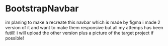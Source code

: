 # BootstrapNavbar
im planing to make a recreate this navbar which is made by figma i made 2 version of it and want to make them responsive but all my attemps has been futill! i will upload the other version plus a picture of the target project if possible!
<!DOCTYPE html>
<html lang="en">

<head>
    <title>Bootstrap Example</title>
    <meta charset="utf-8">
    <meta name="viewport" content="width=device-width, initial-scale=1">
    <link rel="stylesheet" href="https://maxcdn.bootstrapcdn.com/bootstrap/3.4.1/css/bootstrap.min.css">
    <script src="https://ajax.googleapis.com/ajax/libs/jquery/3.6.4/jquery.min.js"></script>
    <script src="https://maxcdn.bootstrapcdn.com/bootstrap/3.4.1/js/bootstrap.min.js"></script>
    <style>
        @font-face {
            font-family: estedad;
            src: url(../fonts/Estedad-v5.0-Fontjo.com/ttf/Estedad-SemiBold.ttf);
        }
        
        .nav {
            font-family: estedad;
        }
        
        .nav.navbar-nav li a {
            color: white;
        }
        
        .navbar-header a {
            color: white;
        }
    </style>
</head>

<body>

    <nav class="navbar navbar-light" style="background-color: #45b1ff">
        <div class="container-fluid">
            <div class="navbar-header">
                <a class="navbar-brand" href="#">امروز دوشنبه 1402/04/31 monday 22 june 2023</a>
            </div>
            <ul class="nav navbar-nav">
                <li><a href="#">امور قراردادها<img src="../pictures/ICONS/Clipboard Check.png" alt="" style="width: 40px;" class="justify-content-center"></a></li>
                <li><a href="#">اداری<img src="../pictures/ICONS/Folder Open.png" alt="" style="width: 40px;"></a></li>
                <li><a href="#">وب<img src="../pictures/ICONS/Notebook Minimalistic.png" alt="" style="width: 40px;"></a></li>
                <li><a href="#">تضمین کیفیت<img src="../pictures/ICONS/patch-check-fill.png" alt="" style="width: 40px;"></a></li>
                <li><a href="#">دسترسی فرم ها<img src="../pictures/ICONS/stack.png" alt="" style="width: 40px;"></a></li>
                <li><a href="#">گزارشات<img src="../pictures/ICONS/pie_chart.png" alt="" style="width: 40px;"></a></li>
                <li><a href="#">تعریف اولیه<img src="../pictures/ICONS/Frame 59.png" alt="" style="width: 40px;"></a></li>
                <li><a href="#">عملیات<img src="../pictures/ICONS/settings.png" alt="" style="width: 40px;"></a></li>
                <li class="active"><a href="#">مرضیه سیف اللهی راد کارشناس استقرار و تولید<img src="../pictures/ICONS/person.png"  alt="" style="width: 70px;"></a></li>
            </ul>
        </div>
    </nav>

    <div class="container">
        <h3>Inverted Navbar</h3>
        <p>An inverted navbar is black instead of gray.</p>
    </div>

</body>

</html>



/*HTML, CSS version*/


<!DOCTYPE html>
<html>

<head>
    <meta name="viewport" content="width=device-width, initial-scale=1">
    <link rel="stylesheet" href="https://cdnjs.cloudflare.com/ajax/libs/font-awesome/4.7.0/css/font-awesome.min.css">
    <link rel="stylesheet" href="../bootstrap.css">
    <link rel="stylesheet" href="../bootstrap.js">
    <link rel="stylesheet" href="../jquery.js">
    <style>
        body {
            margin: 0;
            font-family: estedad;
            font-weight: bold;
        }
        
        .topnav {
            overflow: hidden;
            background-color: #45b1ff;
        }
        
        .topnav a {
            float: left;
            display: block;
            color: #f2f2f2;
            text-align: center;
            padding: 14px 16px;
            text-decoration: none;
            font-size: 14px;
        }
        
        a {
            margin-top: 30px;
            margin-left: 25px;
            margin-right: 25px;
        }
        
        .topnav a:hover {
            color: black;
        }
        
        .topnav a.active {
            background-color: #45b1ff;
            color: white;
        }
        
        .topnav .icon {
            display: none;
        }
        
        @media screen and (max-width: 600px) {
            .topnav a:not(:first-child) {
                display: none;
            }
            .topnav a.icon {
                float: right;
                display: block;
            }
        }
        
        @media screen and (max-width: 600px) {
            .topnav.responsive {
                position: relative;
            }
            .topnav.responsive .icon {
                position: absolute;
                right: 0;
                top: 0;
            }
            .topnav.responsive a {
                float: none;
                display: block;
                text-align: left;
            }
            @font-face {
                font-family: estedad;
                src: url(../fonts/Estedad-v5.0-Fontjo.com/ttf/Estedad-SemiBold.ttf);
            }
        }
    </style>
</head>

<body>

    <div class="topnav" id="myTopnav">
        <a href="#home" class="active" style="border-right-style: solid;border-width: 1px;line-height: 70px;position: relative;top: -20px;border-right-color: #FFFFFF;">امروز دوشنبه 1402/04/31 <a style="position: absolute;top: 25px;left: 10px;">monday 22 june 2023</a></a>
        <a href="#امور قراردادها">امور قراردادها<img src="../pictures/ICONS/Clipboard Check.png" alt="" style="width: 40px;position: relative;top: -30px;right: 56px;"></a>
        <a href="#اداری">اداری<img src="../pictures/ICONS/Folder Open.png" alt="" style="width: 40px;position: relative;top: -30px;right: 34px;"></a>
        <a href="#وب">وب<img src="../pictures/ICONS/Notebook Minimalistic.png" alt="" style="width: 40px;position: relative;top: -30px;right: 29px;"></a>
        <a href="#تضمین کیفیت">تضمین کیفیت<img src="../pictures/ICONS/patch-check-fill.png" alt="" style="width: 40px;position: relative;top: -30px;right: 60px;"></a>
        <a href="#دسترسی فرم ها">دسترسی فرم ها<img src="../pictures/ICONS/stack.png" alt="" style="width: 40px;position: relative;top: -30px;right: 65px;"></a>
        <a href="#گزارشات">گزارشات<img src="../pictures/ICONS/pie_chart.png" alt="" style="width: 40px;position: relative;top: -30px;right: 42px;"></a>
        <a href="#تعریف اولیه">تعریف اولیه<img src="../pictures/ICONS/Frame 59.png" alt="" style="width: 40px;position: relative;top: -30px;right: 50px;"></a>
        <a href="#عملیات">عملیات<img src="../pictures/ICONS/settings.png" alt="" style="width: 40px;position: relative;top: -30px;right: 40px;"></a>
        <a href="#نام کاربری" style="position: relative;top: -20px;border-left-style: solid;border-width: 1px;border-left-color: #FFFFFF;">نام کاربری<img src="../pictures/ICONS/person.png"  alt="" style="width: 70px;position: relative;"></a>
        <a href="javascript:void(0);" class="icon" onclick="myFunction()">
            <i class="fa fa-bars"></i>
        </a>
    </div>


    <script>
        function myFunction() {
            var x = document.getElementById("myTopnav");
            if (x.className === "topnav") {
                x.className += " responsive";
            } else {
                x.className = "topnav";
            }
        }
    </script>

</body>

</html>
